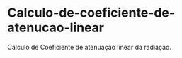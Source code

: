 # Calculo-de-coeficiente-de-atenucao-linear
 Calculo de Coeficiente de atenuação linear da radiação.

